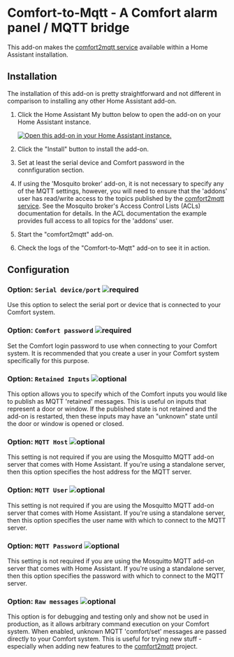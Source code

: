 # Comfort-to-Mqtt - A Comfort alarm panel / MQTT bridge

This add-on makes the [comfort2mqtt service][comfort2mqtt] available within a Home Assistant
installation.

## Installation

The installation of this add-on is pretty straightforward and not different in comparison to
installing any other Home Assistant add-on.

1. Click the Home Assistant My button below to open the add-on on your Home Assistant instance.

   [![Open this add-on in your Home Assistant instance.][addon-badge]][addon]

1. Click the "Install" button to install the add-on.
1. Set at least the serial device and Comfort password in the connfiguration section.
1. If using the 'Mosquito broker' add-on, it is not necessary to specify any of the MQTT
   settings, however, you will need to ensure that the 'addons' user has read/write access
   to the topics published by the [comfort2mqtt service][comfort2mqtt].  See the Mosquito
   broker's Access Control Lists (ACLs) documentation for details.  In the ACL documentation
   the example provides full access to all topics for the 'addons' user.
1. Start the "comfort2mqtt" add-on.
1. Check the logs of the "Comfort-to-Mqtt" add-on to see it in action.

## Configuration
### Option: `Serial device/port` ![required]
Use this option to select the serial port or device that is connected to your Comfort system.

### Option: `Comfort password` ![required]
Set the Comfort login password to use when connecting to your Comfort system.  It is recommended that you
create a user in your Comfort system specifically for this purpose.

### Option: `Retained Inputs` ![optional]
This option allows you to specify which of the Comfort inputs you would like to publish as MQTT 'retained'
messages.  This is useful on inputs that represent a door or window.  If the published state is not retained
and the add-on is restarted, then these inputs may have an "unknown" state until the door or window is opened
or closed.

### Option: `MQTT Host` ![optional]
This setting is not required if you are using the Mosquitto MQTT add-on server that comes with Home Assistant.
If you're using a standalone server, then this option specifies the host address for the MQTT server.

### Option: `MQTT User` ![optional]
This setting is not required if you are using the Mosquitto MQTT add-on server that comes with Home Assistant.
If you're using a standalone server, then this option specifies the user name with which to connect to
the MQTT server.

### Option: `MQTT Password` ![optional]
This setting is not required if you are using the Mosquitto MQTT add-on server that comes with Home Assistant.
If you're using a standalone server, then this option specifies the password with which to connect to
the MQTT server.

### Option: `Raw messages` ![optional]
This option is for debugging and testing only and show not be used in production, as it allows arbitrary
command execution on your Comfort system.  When enabled, unknown MQTT 'comfort/set' messages are passed
directly to your Comfort system.  This is useful for trying new stuff - especially when adding new features
to the [comfort2mqtt][comfort2mqtt] project.


[addon-badge]: https://my.home-assistant.io/badges/supervisor_addon.svg
[addon]: https://my.home-assistant.io/redirect/supervisor_addon/?addon=4fca9aae_comfort2mqtt&repository_url=https%3A%2F%2Fgithub.com%2Fnicramage%2Fha-addons
[comfort2mqtt]: https://github.com/nicramage/comfort2mqtt/
[required]: https://img.shields.io/badge/required-yes-blue.svg
[optional]: https://img.shields.io/badge/required-no-blue.svg
